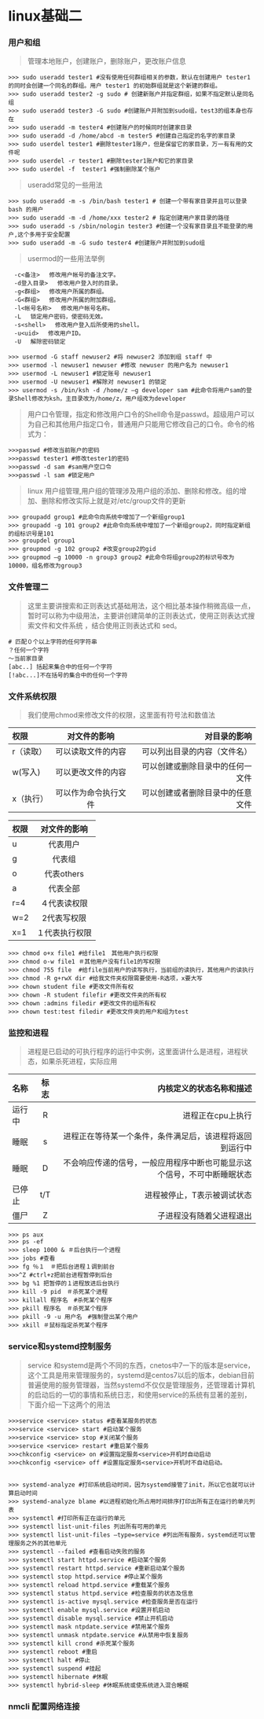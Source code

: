 # linux基础二

### 用户和组
>管理本地账户，创建账户，删除账户，更改账户信息

```shell
>>> sudo useradd tester1 #没有使用任何群组相关的参数，默认在创建用户 tester1 的同时会创建一个同名的群组。用户 tester1 的初始群组就是这个新建的群组。
>>> sudo useradd tester2 -g sudo # 创建新账户并指定群组，如果不指定默认是同名组
>>> sudo useradd tester3 -G sudo #创建账户并附加到sudo组，test3的组本身也存在
>>> sudo useradd -m tester4 #创建账户的时候同时创建家目录
>>> sudo useradd -d /home/abcd -m tester5 #创建自己指定的名字的家目录
>>> sudo userdel tester1 #删除tester1账户，但是保留它的家目录，万一有有用的文件呢
>>> sudo userdel -r tester1 #删除tester1账户和它的家目录
>>> sudo userdel -f  tester1 #强制删除某个账户
```
>useradd常见的一些用法

```shell
>>> sudo useradd -m -s /bin/bash tester1 # 创建一个带有家目录并且可以登录 bash 的用户
>>> sudo useradd -m -d /home/xxx tester2 # 指定创建用户家目录的路径
>>> sudo useradd -s /sbin/nologin tester3 #创建一个没有家目录且不能登录的用户,这个多用于安全配置
>>> sudo useradd -m -G sudo tester4 #创建账户并附加到sudo组
```
>usermod的一些用法举例

```
　-c<备注> 　修改用户帐号的备注文字。
　-d登入目录> 　修改用户登入时的目录。
　-g<群组> 　修改用户所属的群组。
　-G<群组> 　修改用户所属的附加群组。
　-l<帐号名称> 　修改用户帐号名称。
　-L 　锁定用户密码，使密码无效。
　-s<shell> 　修改用户登入后所使用的shell。
　-u<uid> 　修改用户ID。
　-U 　解除密码锁定
```
```shell
>>> usermod -G staff newuser2 #将 newuser2 添加到组 staff 中
>>> usermod -l newuser1 newuser #修改 newuser 的用户名为 newuser1
>>> usermod -L newuser1 #锁定账号 newuser1
>>> usermod -U newuser1 #解除对 newuser1 的锁定
>>> usermod -s /bin/ksh -d /home/z –g developer sam #此命令将用户sam的登录Shell修改为ksh，主目录改为/home/z，用户组改为developer
```
>用户口令管理，指定和修改用户口令的Shell命令是passwd。超级用户可以为自己和其他用户指定口令，普通用户只能用它修改自己的口令。命令的格式为：

```shell
>>>passwd #修改当前账户的密码
>>>passwd tester1 #修改tester1的密码
>>>passwd -d sam #sam用户空口令
>>>passwd -l sam #锁定用户
```

>linux 用户组管理,用户组的管理涉及用户组的添加、删除和修改。组的增加、删除和修改实际上就是对/etc/group文件的更新
```shell
>>> groupadd group1 #此命令向系统中增加了一个新组group1
>>> groupadd -g 101 group2 #此命令向系统中增加了一个新组group2，同时指定新组的组标识号是101
>>> groupdel group1
>>> groupmod -g 102 group2 #改变group2的gid
>>> groupmod –g 10000 -n group3 group2 #此命令将组group2的标识号改为10000，组名修改为group3

```
### 文件管理二
>这里主要讲搜索和正则表达式基础用法，这个相比基本操作稍微高级一点，暂时可以称为中级用法，主要讲创建简单的正则表达式，使用正则表达式搜索文件和文件系统
，结合使用正则表达式和 sed。

```shell
# 匹配０个以上字符的任何字符串
？任何一个字符
～当前家目录
[abc..] 括起来集合中的任何一个字符
[!abc...]不在括号的集合中的任何一个字符

```
### 文件系统权限
>我们使用chmod来修改文件的权限，这里面有符号法和数值法

|权限|对文件的影响|对目录的影响|
| :--- | :----: | ----: |
|r（读取）| 可以读取文件的内容|可以列出目录的内容（文件名）
|w(写入)|可以更改文件的内容|可以创建或删除目录中的任何一文件
|x（执行）|可以作为命令执行文件|可以创建或者删除目录中的任意文件

|权限|对文件的影响|
| :--- | :----: |
|u|代表用户
|g|代表组
|o|代表others
|a|代表全部
|r=4|４代表读权限
|w=2|2代表写权限
|x=1|１代表执行权限

```shell
>>> chmod o+x file1 #给file1　其他用户执行权限
>>> chmod o-w file1 ＃其他用户没有file1的写权限
>>> chmod 755 file  #给file当前用户的读写执行，当前组的读执行，其他用户的读执行
>>> chmod -R g+rwX dir #给我文件夹权限需要使用-R选项，x要大写
>>> chown student file #更改文件所有权
>>> chown -R student filefir #更改文件夹的所有权
>>> chown :admins filedir #更改文件的组所有权
>>> chown test:test filedir #更改文件夹的用户和组为test
```

### 监控和进程
>进程是已启动的可执行程序的运行中实例，这里面讲什么是进程，进程状态，如果杀死进程，实际应用

|名称|标志|内核定义的状态名称和描述|
| :--- | :----: | ----: |
|运行中|R|进程正在cpu上执行
|睡眠|s|进程正在等待某一个条件，条件满足后，该进程将返回到运行中
|睡眠|D|不会响应传递的信号，一般应用程序中断也可能显示这个信号，不可中断睡眠状态
|已停止|t/T|进程被停止，T表示被调试状态
|僵尸|Z|子进程没有随着父进程退出

```shell
>>> ps aux
>>> ps -ef 
>>> sleep 1000 & ＃后台执行一个进程
>>> jobs #查看
>>> fg ％１　＃把后台进程１调到前台
>>>^Z #ctrl+z把前台进程暂停到后台
>>> bg %1 把暂停的１进程放进后台执行
>>> kill -9 pid　＃杀死某个进程
>>> killall 程序名　#杀死某个程序
>>> pkill 程序名　＃杀死某个程序
>>> pkill -9 -u 用户名　#强制登出某个用户
>>> xkill ＃鼠标指定杀死某个程序

```


### service和systemd控制服务
>service 和systemd是两个不同的东西，cnetos中7一下的版本是service，这个工具是用来管理服务的，systemd是centos7以后的版本，debian目前普遍使用的服务管理器，当然systemd不仅仅是管理服务，还管理着计算机的启动后的一切的事情和系统日志，和使用service的系统有显著的差别，下面介绍一下这两个的用法

```shell
>>>service <service> status #查看某服务的状态
>>>service <service> start #启动某个服务
>>>service <service> stop #关闭某个服务
>>>service <service> restart #重启某个服务
>>>chkconfig <service> on #设置指定服务<service>开机时自动启动
>>>chkconfig <service> off #设置指定服务<service>开机时不自动启动。
 
```
```shell
>>> systemd-analyze #打印系统启动时间，因为systemd接管了init，所以它也就可以计算启动时间
>>> systemd-analyze blame #以进程初始化所占用时间排序打印出所有正在运行的单元列表
>>> systemctl #打印所有正在运行的单元
>>> systemctl list-unit-files 列出所有可用的单元
>>> systemctl list-unit-files –type=service #列出所有服务，systemd还可以管理服务之外的其他单元
>>> systemctl --failed #查看启动失败的服务
>>> systemctl start httpd.service #启动某个服务
>>> systemctl restart httpd.service #重新启动某个服务
>>> systemctl stop httpd.service #停止某个服务
>>> systemctl reload httpd.service #重载某个服务
>>> systemctl status httpd.service #检查服务的状态及信息
>>> systemctl is-active mysql.service #检查服务是否在运行
>>> systemctl enable mysql.service #设置开机启动
>>> systemctl disable mysql.service #禁止开机启动
>>> systemctl mask ntpdate.service #禁用某个服务
>>> systemctl unmask ntpdate.service #从禁用中恢复服务
>>> systemctl kill crond #杀死某个服务
>>> systemctl reboot #重启
>>> systemctl halt #停止
>>> systemctl suspend #挂起
>>> systemctl hibernate #休眠
>>> systemctl hybrid-sleep #休眠系统或使系统进入混合睡眠 
```

### nmcli 配置网络连接


